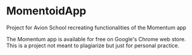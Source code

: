 # MomentoidApp
Project for Avion School recreating functionalities of the Momentum app

The Momentum app is available for free on Google's Chrome web store. This is a project not meant to plagiarize but just for personal practice.
